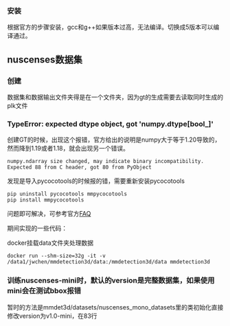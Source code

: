 ### 安装
根据官方的步骤安装，gcc和g++如果版本过高，无法编译。切换成5版本可以编译通过。

## nuscenses数据集
### 创建
数据集和数据输出文件夹得是在一个文件夹，因为gt的生成需要去读取同时生成的plk文件

### TypeError: expected dtype object, got 'numpy.dtype[bool_]'
创建GT的时候，出现这个报错，官方给出的说明是numpy大于等于1.20导致的，然而降到1.19或者1.18，就会出现另一个错误。

```
numpy.ndarray size changed, may indicate binary incompatibility. Expected 88 from C header, got 80 from PyObject
```
发现是导入pycocotools的时候报的错，需要重新安装pycocotools
```
pip uninstall pycocotools mmpycocotools
pip install mmpycocotools
```
问题即可解决，可参考官方[FAQ](https://github.com/open-mmlab/mmdetection3d/blob/master/docs/faq.md)

期间实现的一些代码：

docker挂载data文件夹处理数据
```
docker run --shm-size=32g -it -v /data1/jwchen/mmdetection3d/data:/mmdetection3d/data mmdetection3d
```

### 训练nuscenses-mini时，默认的version是完整数据集，如果使用mini会在测试bbox报错
暂时的方法是mmdet3d/datasets/nuscenses_mono_datasets里的类初始化直接修改version为v1.0-mini，在83行
